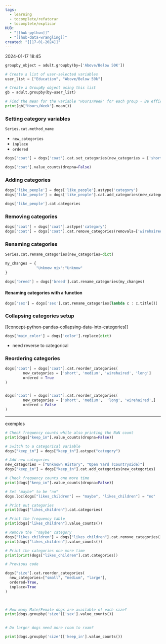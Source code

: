 ```yaml
---
tags:
  - learning
  - tocomplete/refatorar
  - tocomplete/explicar
HUB:
  - "[[hub-python]]"
  - "[[hub-data-wrangling]]"
created: "[[17-01-2024]]"
---
```

2024-01-17  18:45


```python
groupby_object = adult.groupby(by=['Above/Below 50K'])
```

```python
# Create a list of user-selected variables
user_list = ["Education", "Above/Below 50k"]

# Create a GroupBy object using this list
gb = adult.groupby(by=user_list)

# Find the mean for the variable "Hours/Week" for each group - Be efficient!
print(gb["Hours/Week"].mean())
```


### Setting category variables
```python
Series.cat.method_name
```

- `new_categories`
- `inplace`
- `ordered`

```python
dogs['coat'] = dogs['coat'].cat.set_categories(new_categories = ['short','medium','long'])

dogs['coat'].value_counts(dropna=False)
```

### Adding categories
```python
dogs['like_people'] = dogs['like_people'].astype('category')
dogs['like_people'] = dogs['like_people'].cat.add_categories(new_categories = ['did not check','could not tell'])

dogs['like_people'].cat.categories


```

### Removing categories

```python
dogs['coat'] = dogs['coat'].astype('category')
dogs['coat'] = dogs['coat'].cat.remove_categories(removals=['wirehaired'])
```


### Renaming categories

```python
Series.cat.rename_categories(new_categories=dict)
```

```python
my_changes = {
			  "Unknow mix":"Unknow"
}

dogs['breed'] = dogs['breed'].cat.rename_categories(my_changes) 

```

#### Renaming categories with a function

```python
dogs['sex'] = dogs['sex'].cat.rename_categories(lambda c : c.title())
```

### Collapsing categories setup
[[concept-python-pandas-collapsing-data-into-categories]]

```python
dogs['main_color'] = dogs['color'].replace(dict)
```
- need reverse to categorical


### Reordering categories

```python
dogs['coat'] = dogs['coat'].cat.reorder_categories(
		new_categories = ['short', 'medium', 'wirehaired', 'long']
		ordered = True
)


dogs['coat'] = dogs['coat'].cat.reorder_categories(
		new_categories = ['short', 'medium',  'long', 'wirehaired',]
		ordered = False
)
```




---
 exemplos

```python
# Check frequency counts while also printing the NaN count
print(dogs["keep_in"].value_counts(dropna=False))

# Switch to a categorical variable
dogs["keep_in"] = dogs["keep_in"].astype("category")

# Add new categories
new_categories = ["Unknown History", "Open Yard (Countryside)"]
dogs["keep_in"] = dogs["keep_in"].cat.add_categories(new_categories)

# Check frequency counts one more time
print(dogs["keep_in"].value_counts(dropna=False))
```

```python
# Set "maybe" to be "no"
dogs.loc[dogs["likes_children"] == "maybe", "likes_children"] = "no"

# Print out categories
print(dogs["likes_children"].cat.categories)

# Print the frequency table
print(dogs["likes_children"].value_counts())

# Remove the `"maybe" category
dogs["likes_children"] = dogs["likes_children"].cat.remove_categories(["maybe"])
print(dogs["likes_children"].value_counts())

# Print the categories one more time
print(print(dogs["likes_children"].cat.categories))
```

```python
# Previous code

dogs["size"].cat.reorder_categories(
  new_categories=["small", "medium", "large"],
  ordered=True,
  inplace=True
)

  

# How many Male/Female dogs are available of each size?
print(dogs.groupby('size')['sex'].value_counts())
  

# Do larger dogs need more room to roam?

print(dogs.groupby('size')['keep_in'].value_counts())
```

